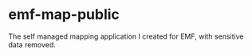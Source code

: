 # emf-map-public
The self managed mapping application I created for EMF, with sensitive data removed.
